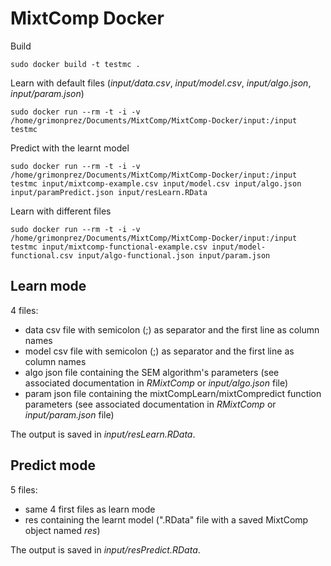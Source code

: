 # MixtComp Docker


Build

```
sudo docker build -t testmc .
```

Learn with default files (*input/data.csv*, *input/model.csv*, *input/algo.json*, *input/param.json*)

```
sudo docker run --rm -t -i -v /home/grimonprez/Documents/MixtComp/MixtComp-Docker/input:/input testmc
```

Predict with the learnt model

```
sudo docker run --rm -t -i -v /home/grimonprez/Documents/MixtComp/MixtComp-Docker/input:/input testmc input/mixtcomp-example.csv input/model.csv input/algo.json input/paramPredict.json input/resLearn.RData
```

Learn with different files

```
sudo docker run --rm -t -i -v /home/grimonprez/Documents/MixtComp/MixtComp-Docker/input:/input testmc input/mixtcomp-functional-example.csv input/model-functional.csv input/algo-functional.json input/param.json
```


## Learn mode

4 files:

- data csv file with semicolon (;) as separator and the first line as column names
- model csv file with semicolon (;) as separator and the first line as column names
- algo json file containing the SEM algorithm's parameters (see associated documentation in *RMixtComp* or *input/algo.json* file)
- param json file containing the mixtCompLearn/mixtCompredict function parameters (see associated documentation in *RMixtComp* or *input/param.json* file)

The output is saved in *input/resLearn.RData*.


## Predict mode

5 files:

- same 4 first files as learn mode
- res containing the learnt model (".RData" file with a saved MixtComp object named *res*)


The output is saved in *input/resPredict.RData*.
